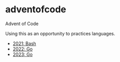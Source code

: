 # adventofcode
Advent of Code

Using this as an opportunity to practices languages.

* [2021: Bash](/2021/)
* [2022: Go](/2022/)
* [2023: Go](/2023/)
